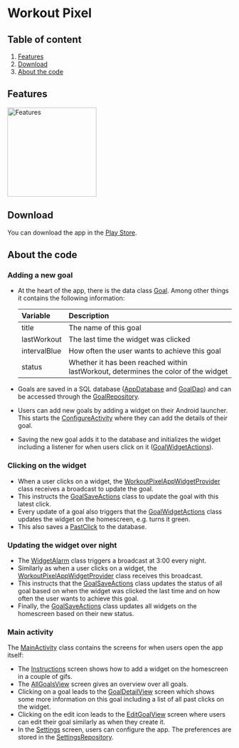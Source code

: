 # Workout Pixel

## Table of content
1. [Features](#Features)
2. [Download](#Download)
3. [About the code](#About-the-code)

## Features
<img src="/workoutpixel/src/main/res/drawable-v24/instructions_pitch.png" alt="Features" width="200"/>

## Download
You can download the app in the [Play Store](https://play.google.com/store/apps/details?id=ch.karimattia.workoutpixel).

## About the code
### Adding a new goal
* At the heart of the app, there is the data class [Goal](/workoutpixel/src/main/java/ch/karimattia/workoutpixel/data/Goal.kt). Among other things it contains the following information:

	| Variable      | Description          														|
	| :--- 					| :--- 																						|
	| title 				| The name of this goal 													|
	| lastWorkout 	| The last time the widget was clicked 						|
	| intervalBlue 	| How often the user wants to achieve this goal 	|
	| status 				| Whether it has been reached within lastWorkout, determines the color of the widget |

* Goals are saved in a SQL database ([AppDatabase](/workoutpixel/src/main/java/ch/karimattia/workoutpixel/data/AppDatabase.kt) and [GoalDao](/workoutpixel/src/main/java/ch/karimattia/workoutpixel/data/GoalDao.kt)) and can be accessed through the [GoalRepository](/workoutpixel/src/main/java/ch/karimattia/workoutpixel/data/GoalRepository.kt).
* Users can add new goals by adding a widget on their Android launcher. This starts the [ConfigureActivity](/workoutpixel/src/main/java/ch/karimattia/workoutpixel/activities/ConfigureActivity.kt) where they can add the details of their goal. 
* Saving the new goal adds it to the database and initializes the widget including a listener for when users click on it ([GoalWidgetActions](/workoutpixel/src/main/java/ch/karimattia/workoutpixel/core/GoalWidgetActions.kt)).

### Clicking on the widget
* When a user clicks on a widget, the [WorkoutPixelAppWidgetProvider](/workoutpixel/src/main/java/ch/karimattia/workoutpixel/core/WorkoutPixelAppWidgetProvider) class receives a broadcast to update the goal.
* This instructs the [GoalSaveActions](/workoutpixel/src/main/java/ch/karimattia/workoutpixel/data/File) class to update the goal with this latest click.
* Every update of a goal also triggers that the [GoalWidgetActions](/workoutpixel/src/main/java/ch/karimattia/workoutpixel/core/GoalWidgetActions.kt) class updates the widget on the homescreen, e.g. turns it green.
* This also saves a [PastClick](/workoutpixel/src/main/java/ch/karimattia/workoutpixel/data/PastWorkout.kt) to the database.

### Updating the widget over night
* The [WidgetAlarm](/workoutpixel/src/main/java/ch/karimattia/workoutpixel/core/WidgetAlarm.kt) class triggers a broadcast at 3:00 every night.
* Similarly as when a user clicks on a widget, the [WorkoutPixelAppWidgetProvider](/workoutpixel/src/main/java/ch/karimattia/workoutpixel/core/WorkoutPixelAppWidgetProvider) class receives this broadcast.
* This instructs that the [GoalSaveActions](/workoutpixel/src/main/java/ch/karimattia/workoutpixel/data/File) class updates the status of all goal based on when the widget was clicked the last time and on how often the user wants to achieve this goal.
* Finally, the [GoalSaveActions](/workoutpixel/src/main/java/ch/karimattia/workoutpixel/data/File) class updates all widgets on the homescreen based on their new status.

### Main activity
The [MainActivity](/workoutpixel/src/main/java/ch/karimattia/workoutpixel/activities/MainActivity.kt) class contains the screens for when users open the app itself:
* The [Instructions](/workoutpixel/src/main/java/ch/karimattia/workoutpixel/composables/Instructions.kt) screen shows how to add a widget on the homescreen in a couple of gifs.
* The [AllGoalsView](/workoutpixel/src/main/java/ch/karimattia/workoutpixel/composables/AllGoalsView.kt) screen gives an overview over all goals.
* Clicking on a goal leads to the [GoalDetailView](/workoutpixel/src/main/java/ch/karimattia/workoutpixel/composables/GoalDetailView.kt) screen which shows some more information on this goal including a list of all past clicks on the widget.
* Clicking on the edit icon leads to the [EditGoalView](/workoutpixel/src/main/java/ch/karimattia/workoutpixel/composables/EditGoalView.kt) screen where users can edit their goal similarly as when they create it.
* In the [Settings](/workoutpixel/src/main/java/ch/karimattia/workoutpixel/composables/Settings.kt) screen, users can configure the app. The preferences are stored in the [SettingsRepository](/workoutpixel/src/main/java/ch/karimattia/workoutpixel/data/SettingsRepository.kt).
